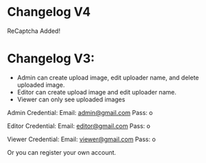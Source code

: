 # Changelog V4

ReCaptcha Added!

# Changelog V3:
- Admin can create upload image, edit uploader name, and delete uploaded image.
- Editor can create upload image and edit uploader name.
- Viewer can only see uploaded images

Admin Credential:
Email: admin@gmail.com
 Pass: o

Editor Credential:
Email: editor@gmail.com
 Pass: o

Viewer Credential:
Email: viewer@gmail.com
 Pass: o

Or you can register your own account.
